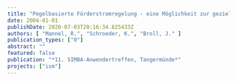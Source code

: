 ```yaml
---
title: "Pegelbasierte Förderstromregelung - eine Möglichkeit zur gezielten Bewirtschaftung des Kanals"
date: 2004-01-01
publishDate: 2020-07-03T20:16:34.825433Z
authors: [ "Mannel, R.", "Schroeder, K.", "Broll, J." ]
publication_types: ["0"]
abstract: ""
featured: false
publication: "*11. SIMBA-Anwendertreffen, Tangermünde*"
projects: ["ism"]
---
```



